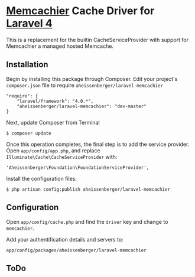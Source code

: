 # [Memcachier](http://memcachier.com/) Cache Driver for [Laravel 4](http://laravel.com/)

This is a replacement for the builtin CacheServiceProvider with support for Memcachier a managed hosted Memcache.


## Installation

Begin by installing this package through Composer. Edit your project's `composer.json` file to require `aheissenberger/laravel-memcachier`

	"require": {
	    "laravel/framework": "4.0.*",
	    "aheissenberger/laravel-memcachier": "dev-master"
	}

Next, update Composer from Terminal

	$ composer update

Once this operation completes, the final step is to add the service provider. Open `app/config/app.php`, and replace `Illuminate\Cache\CacheServiceProvider` with:

	'Aheissenberger\Foundation\FoundationServiceProvider',

Install the configuration files:

	$ php artisan config:publish aheissenberger/laravel-memcachier


## Configuration

Open `app/config/cache.php` and find the `driver` key and change to `memcachier`.

Add your authentification details and servers to:

	app/config/packages/aheissenberger/laravel-memcachier

## ToDo

